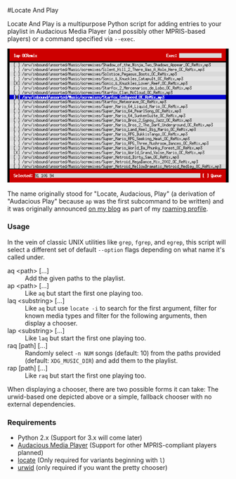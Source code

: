 #Locate And Play

Locate And Play is a multipurpose Python script for adding
entries to your playlist in Audacious Media Player (and possibly other
MPRIS-based players) or a command specified via `--exec`.

![urwid screenshot](screenshots/lap_urwid.png)

The name originally stood for "Locate, Audacious, Play" (a derivation of
"Audacious Play" because `ap` was the first subcommand to be written) and it
was originally announced
[on my blog](http://blog.ssokolow.com/archives/2013/05/24/a-little-tool-for-command-line-playlist-building/)
as part of my [roaming profile](https://github.com/ssokolow/profile).

### Usage

In the vein of classic UNIX utilities like `grep`, `fgrep`, and `egrep`, this
script will select a different set of default `--option` flags depending on
what name it's called under.

<dl>
<dt>aq &lt;path&gt; [...]</dt>
<dd>Add the given paths to the playlist.</dd>
<dt>ap &lt;path&gt; [...]</dt>
<dd>Like <code>aq</code> but start the first one playing too.</dd>
<dt>laq &lt;substring&gt; [...]</dt>
<dd>Like <code>aq</code> but use <code>locate -i</code> to search for the first argument, filter for known media types and filter for the following arguments, then display a chooser.</dd>
<dt>lap &lt;substring&gt; [...]</dt>
<dd>Like <code>laq</code> but start the first one playing too.</dd>
<dt>raq [path] [...]</dt>
<dd>Randomly select <code>-n NUM</code> songs (default: 10) from the paths provided (default: <code>XDG_MUSIC_DIR</code>) and add them to the playlist.</dd>
<dt>rap [path] [...]</dt>
<dd>Like <code>raq</code> but start the first one playing too.</dd>
</dl>

When displaying a chooser, there are two possible forms it can take: The
urwid-based one depicted above or a simple, fallback chooser with no
external dependencies.

### Requirements

* Python 2.x (Support for 3.x will come later)
* [Audacious Media Player](http://audacious-media-player.org/) (Support for other MPRIS-compliant players planned)
* [locate](https://en.wikipedia.org/wiki/Locate_%28Unix%29) (Only required for
  variants beginning with `l`)
* [urwid](http://urwid.org/) (only required if you want the pretty chooser)
